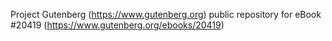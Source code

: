Project Gutenberg (https://www.gutenberg.org) public repository for eBook #20419 (https://www.gutenberg.org/ebooks/20419)
